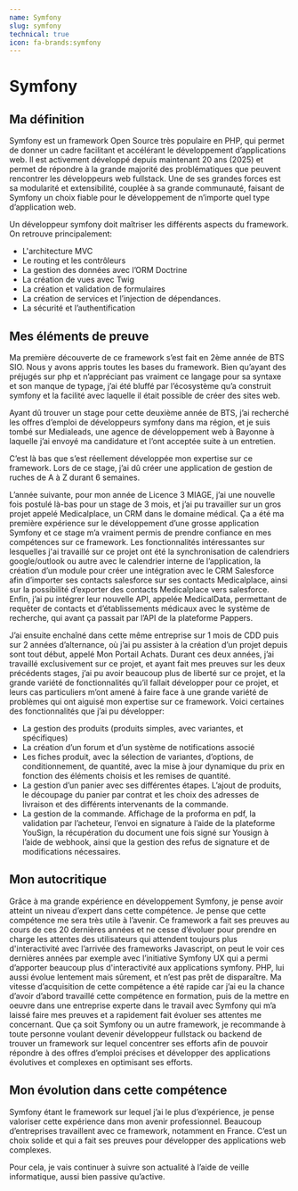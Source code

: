 ```yaml
---
name: Symfony
slug: symfony
technical: true
icon: fa-brands:symfony
---
```


# Symfony

## Ma définition

Symfony est un framework Open Source très populaire en PHP, qui permet de donner un cadre facilitant et accélérant le développement d’applications web. Il est activement développé depuis maintenant 20 ans (2025) et permet de répondre à la grande majorité des problématiques que peuvent rencontrer les développeurs web fullstack. Une de ses grandes forces est sa modularité et extensibilité, couplée à sa grande communauté, faisant de Symfony un choix fiable pour le développement de n’importe quel type d’application web.

Un développeur symfony doit maîtriser les différents aspects du framework. On retrouve principalement:

- L'architecture MVC
- Le routing et les contrôleurs
- La gestion des données avec l’ORM Doctrine
- La création de vues avec Twig
- La création et validation de formulaires
- La création de services et l’injection de dépendances.
- La sécurité et l’authentification

## Mes éléments de preuve

Ma première découverte de ce framework s’est fait en 2ème année de BTS SIO. Nous y avons appris toutes les bases du framework. Bien qu’ayant des préjugés sur php et n’appréciant pas vraiment ce langage pour sa syntaxe et son manque de typage, j’ai été bluffé par l’écosystème qu’a construit symfony et la facilité avec laquelle il était possible de créer des sites web. 

Ayant dû trouver un stage pour cette deuxième année de BTS, j’ai recherché les offres d’emploi de développeurs symfony dans ma région, et je suis tombé sur Medialeads, une agence de développement web à Bayonne à laquelle j’ai envoyé ma candidature et l’ont acceptée suite à un entretien.

C’est là bas que s’est réellement développée mon expertise sur ce framework. Lors de ce stage, j’ai dû créer une application de gestion de ruches de A à Z durant 6 semaines.

L’année suivante, pour mon année de Licence 3 MIAGE, j’ai une nouvelle fois postulé là-bas pour un stage de 3 mois, et j’ai pu travailler sur un gros projet appelé Medicalplace, un CRM dans le domaine médical. Ça a été ma première expérience sur le développement d’une grosse application Symfony et ce stage m’a vraiment permis de prendre confiance en mes compétences sur ce framework. Les fonctionnalités intéressantes sur lesquelles j'ai travaillé sur ce projet ont été la synchronisation de calendriers google/outlook ou autre avec le calendrier interne de l’application, la création d’un module pour créer une intégration avec le CRM Salesforce afin d’importer ses contacts salesforce sur ses contacts Medicalplace, ainsi sur la possibilité d’exporter des contacts Medicalplace vers salesforce. Enfin, j’ai pu intégrer leur nouvelle API, appelée MedicalData, permettant de requêter de contacts et d’établissements médicaux avec le système de recherche, qui avant ça passait par l’API de la plateforme Pappers.

J’ai ensuite enchaîné dans cette même entreprise sur 1 mois de CDD puis sur 2 années d’alternance, où j’ai pu assister à la création d’un projet depuis sont tout début, appelé Mon Portail Achats. Durant ces deux années, j’ai travaillé exclusivement sur ce projet, et ayant fait mes preuves sur les deux précédents stages, j’ai pu avoir beaucoup plus de liberté sur ce projet, et la grande variété de fonctionnalités qu’il fallait développer pour ce projet, et leurs cas particuliers m’ont amené à faire face à une grande variété de problèmes qui ont aiguisé mon expertise sur ce framework. Voici certaines des fonctionnalités que j’ai pu développer:

- La gestion des produits (produits simples, avec variantes, et spécifiques)
- La création d’un forum et d’un système de notifications associé
- Les fiches produit, avec la sélection de variantes, d’options, de conditionnement, de quantité, avec la mise à jour dynamique du prix en fonction des éléments choisis et les remises de quantité.
- La gestion d’un panier avec ses différentes étapes. L’ajout de produits, le découpage du panier par contrat et les choix des adresses de livraison et des différents intervenants de la commande.
- La gestion de la commande. Affichage de la proforma en pdf, la validation par l’acheteur, l’envoi en signature à l’aide de la plateforme YouSign, la récupération du document une fois signé sur Yousign à l’aide de webhook, ainsi que la gestion des refus de signature et de modifications nécessaires.

## Mon autocritique

Grâce à ma grande expérience en développement Symfony, je pense avoir atteint un niveau d’expert dans cette compétence. Je pense que cette compétence me sera très utile à l’avenir. Ce framework a fait ses preuves au cours de ces 20 dernières années et ne cesse d’évoluer pour prendre en charge les attentes des utilisateurs qui attendent toujours plus d'interactivité avec l’arrivée des frameworks Javascript, on peut le voir ces dernières années par exemple avec l’initiative Symfony UX qui a permi d’apporter beaucoup plus d'interactivité aux applications symfony. PHP, lui aussi évolue lentement mais sûrement, et n’est pas prêt de disparaître. Ma vitesse d’acquisition de cette compétence a été rapide car j’ai eu la chance d’avoir d’abord travaillé cette compétence en formation, puis de la mettre en oeuvre dans une entreprise experte dans le travail avec Symfony qui m’a laissé faire mes preuves et a rapidement fait évoluer ses attentes me concernant. Que ça soit Symfony ou un autre framework, je recommande à toute personne voulant devenir développeur fullstack ou backend de trouver un framework sur lequel concentrer ses efforts afin de pouvoir répondre à des offres d’emploi précises et développer des applications évolutives et complexes en optimisant ses efforts.

## Mon évolution dans cette compétence

Symfony étant le framework sur lequel j’ai le plus d’expérience, je pense valoriser cette expérience dans mon avenir professionnel. Beaucoup d’entreprises travaillent avec ce framework, notamment en France. C’est un choix solide et qui a fait ses preuves pour développer des applications web complexes. 

Pour cela, je vais continuer à suivre son actualité à l’aide de veille informatique, aussi bien passive qu’active.
